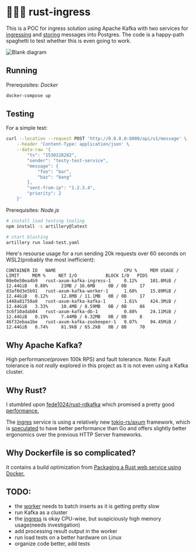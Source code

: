 # 🚶🚶🚶 rust-ingress

This is a POC for ingress solution using Apache Kafka with two services for [ingressing](./ingress/) and [storing](./worker/) messages into Postgres.
The code is a happy-path spaghetti to test whether this is even going to work.

![Blank diagram](https://user-images.githubusercontent.com/3983879/172737556-8266fab6-f2b5-4181-993f-c924ea832c9f.png)

## Running

Prerequisites: _Docker_

```bash
docker-compose up
```

## Testing

For a simple test:

```bash
curl --location --request POST 'http://0.0.0.0:8000/api/v1/message' \
    --header 'Content-Type: application/json' \
    --data-raw '{
        "ts": "1530228282",
        "sender": "testy-test-service",
        "message": {
            "foo": "bar",
            "baz": "bang"
        },
        "sent-from-ip": "1.2.3.4",
        "priority": 2
    }'
```

Prerequisites: _Node.js_

```bash
# install load testing tooling
npm install -s artillery@latest

# start blasting
artillery run load-test.yaml
```

Here's resourse usage for a run sending 20k requests over 60 seconds on WSL2(probably the most inefficient):

```
CONTAINER ID   NAME                          CPU %     MEM USAGE / LIMIT     MEM %     NET I/O           BLOCK I/O   PIDS
08e0e50ea4b9   rust-axum-kafka-ingress-1     0.12%     101.8MiB / 12.44GiB   0.80%     21MB / 16.6MB     0B / 0B     17
d3af0d3e5b91   rust-axum-kafka-worker-1      1.68%     15.89MiB / 12.44GiB   0.12%     12.8MB / 11.1MB   0B / 0B     17
1448a81750a8   rust-axum-kafka-kafka-1       1.61%     424.3MiB / 12.44GiB   3.33%     10.4MB / 8.59MB   0B / 0B     86
3c6f10adab04   rust-axum-kafka-db-1          0.88%     24.11MiB / 12.44GiB   0.19%     7.44MB / 6.32MB   0B / 0B     8
46f32ebaa1be   rust-axum-kafka-zookeeper-1   0.07%     94.45MiB / 12.44GiB   0.74%     81.9kB / 65.2kB   0B / 0B     70
```

## Why Apache Kafka?

High performance(proven 100k RPS) and fault tolerance.
Note: Fault tolerance is _not really_ explored in this project as it is not even using a Kafka cluster.


## Why Rust?

I stumbled upon [fede1024/rust-rdkafka](https://github.com/fede1024/rust-rdkafka) which promised a pretty good [performance.](https://github.com/fede1024/kafka-benchmark)

The [ingres](./ingress/) service is using a relatively new [tokio-rs/axum](https://github.com/tokio-rs/axum) framework, which is [speculated](https://github.com/piaoger/webframework-bench) to have better performance than Go and offers slightly better ergonomics over the previous HTTP Server frameworks.

## Why Dockerfile is so complicated?

It contains a build optimization from [Packaging a Rust web service using Docker.](https://blog.logrocket.com/packaging-a-rust-web-service-using-docker/)

## TODO:

- the [worker](./worker/) needs to batch inserts as it is getting pretty slow
- run Kafka as a cluster
- the [ingress](./ingress/) is okay CPU-wise, but suspiciously high memory usage(needs investigation)
- add processing result output in the worker
- run load tests on a better hardware on Linux
- organize code better, add tests